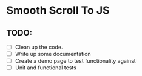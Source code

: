 # Smooth Scroll To JS

## TODO:
- [  ] Clean up the code.
- [  ] Write up some documentation
- [  ] Create a demo page to test functionality against
- [  ] Unit and functional tests

